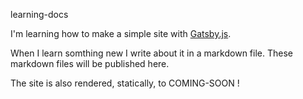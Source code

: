  learning-docs

I'm learning how to make a simple site with [Gatsby.js](http://gatsbyjs.com).

When I learn somthing new I write about it in a markdown file. These markdown files will be published here.

The site is also rendered, statically, to COMING-SOON !

